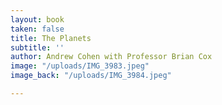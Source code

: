 ```yaml
---
layout: book
taken: false
title: The Planets
subtitle: ''
author: Andrew Cohen with Professor Brian Cox
image: "/uploads/IMG_3983.jpeg"
image_back: "/uploads/IMG_3984.jpeg"

---
```

